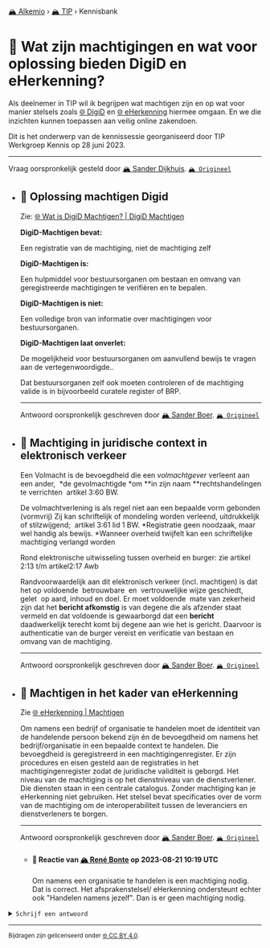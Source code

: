 [🏔️ Alkemio](https://welcome.alkem.io/) › [🏔️ TIP](https://alkem.io/tip/dashboard) › Kennisbank
# 📄 Wat zijn machtigingen en wat voor oplossing bieden DigiD en eHerkenning?
Als deelnemer in TIP wil ik begrijpen wat machtigen zijn en op wat voor manier stelsels zoals [🌐 DigiD](https://machtigen.digid.nl/) en [🌐 eHerkenning](https://www.eherkenning.nl/nl/eherkenning-gebruiken/machtigen) hiermee omgaan. En we die inzichten kunnen toepassen aan veilig online zakendoen.

Dit is het onderwerp van de kennissessie georganiseerd door TIP Werkgroep Kennis op 28 juni 2023.

***
Vraag oorspronkelijk gesteld door [🏔️ Sander Dijkhuis](https://alkem.io/user/sander-dijkhuis-3912). [`🏔️ Origineel`](https://alkem.io/tip/collaboration/watzijnmachtiginge-4853)

- ## <a id="oplossingmachtigen-193"></a> 📌 Oplossing machtigen Digid
  Zie: [🌐 Wat is DigiD Machtigen? | DigiD Machtigen](https://machtigen.digid.nl/machtigen)
  
  **DigiD-Machtigen bevat:**
  
  Een registratie van de machtiging, niet de machtiging zelf
  
  **DigiD-Machtigen is:**
  
  Een hulpmiddel voor bestuursorganen om bestaan en omvang van geregistreerde machtigingen te verifiëren en te bepalen.
  
  **DigiD-Machtigen is niet:**
  
  Een volledige bron van informatie over machtigingen voor bestuursorganen.
  
  **DigiD-Machtigen laat onverlet:**
  
  De mogelijkheid voor bestuursorganen om aanvullend bewijs te vragen aan de vertegenwoordigde..
  
  Dat bestuursorganen zelf ook moeten controleren of de machtiging valide is in bijvoorbeeld curatele register of BRP.

  ***
  Antwoord oorspronkelijk geschreven door [🏔️ Sander Boer](https://alkem.io/user/sander-boer-499).  [`🏔️ Origineel`](https://alkem.io/tip/collaboration/watzijnmachtiginge-4853/posts/oplossingmachtigen-193)

- ## <a id="machtiginginjuridi-9948"></a> 📌 Machtiging in juridische context in elektronisch verkeer
  Een Volmacht is de bevoegdheid die een *volmachtgever* verleent aan een ander,  \*de gevolmachtigde \*om \*\*in zijn naam \*\*rechtshandelingen te verrichten  artikel 3:60 BW.
  
  De volmachtverlening is als regel niet aan een bepaalde vorm gebonden (vormvrij) Zij kan schriftelijk of mondeling worden verleend, uitdrukkelijk of stilzwijgend;  artikel 3:61 lid 1 BW. \*Registratie geen noodzaak, maar wel handig als bewijs. \*Wanneer overheid twijfelt kan een schriftelijke machtiging verlangd worden
  
  Rond elektronische uitwisseling tussen overheid en burger: zie artikel 2:13 t/m artikel2:17 Awb
  
  Randvoorwaardelijk aan dit elektronisch verkeer (incl. machtigen) is dat het op voldoende  betrouwbare  en  vertrouwelijke wijze geschiedt, gelet  op aard, inhoud en doel. Er moet voldoende  mate van zekerheid zijn dat het **bericht afkomstig** is van degene die als afzender staat vermeld en dat voldoende is gewaarborgd dat een **bericht** daadwerkelijk terecht komt bij degene aan wie het is gericht. Daarvoor is authenticatie van de burger vereist en verificatie van bestaan en omvang van de machtiging.

  ***
  Antwoord oorspronkelijk geschreven door [🏔️ Sander Boer](https://alkem.io/user/sander-boer-499).  [`🏔️ Origineel`](https://alkem.io/tip/collaboration/watzijnmachtiginge-4853/posts/machtiginginjuridi-9948)

- ## <a id="machtigeninhetkad-1952"></a> 📌 Machtigen in het kader van eHerkenning
  Zie [🌐 eHerkenning | Machtigen](https://www.eherkenning.nl/nl/eherkenning-gebruiken/machtigen#:~:text=Elke%20persoon%20die%20eHerkenning%20gebruikt,bedrijf%20of%20organisatie%20mag%20inloggen.)
  
  Om namens een bedrijf of organisatie te handelen moet de identiteit van de handelende persoon bekend zijn én de bevoegdheid om namens het bedrijf/organisatie in een bepaalde context te handelen. Die bevoegdheid is geregistreerd in een machtigingenregister. Er zijn procedures en eisen gesteld aan de registraties in het machtigingenregister zodat de juridische validiteit is geborgd. Het niveau van de machtiging is op het dienstniveau van de dienstverlener. Die diensten staan in een centrale catalogus. Zonder machtiging kan je eHerkenning niet gebruiken. Het stelsel bevat specificaties over de vorm van de machtiging om de interoperabiliteit tussen de leveranciers en dienstverleners te borgen.

  ***
  Antwoord oorspronkelijk geschreven door [🏔️ Sander Boer](https://alkem.io/user/sander-boer-499).  [`🏔️ Origineel`](https://alkem.io/tip/collaboration/watzijnmachtiginge-4853/posts/machtigeninhetkad-1952)

    - #### 💬 Reactie van [🏔️ René Bonte](https://alkem.io/user/rene-bonte-9498) op 2023-08-21 10:19 UTC
          
      Om namens een organisatie te handelen is een machtiging nodig. Dat is correct.
      Het afsprakenstelsel/ eHerkenning ondersteunt echter ook "Handelen namens jezelf". 
      Dan is er geen machtiging nodig.
<details><summary><code>Schrijf een antwoord</code></summary>

1. [Log in op Alkemio](https://identity.alkem.io/login).
2. Als je nog niet lid bent van de TIP-space, [vraag en wacht op toegang](https://alkem.io/tip/dashboard).
3. Ga naar de [vraag in Alkemio](https://alkem.io/tip/collaboration/watzijnmachtiginge-4853).
4. Klik op (+).
5. Neem kennis van de placeholder-tekst en verwijder deze.
6. Verstuur je antwoord.

Je antwoord verschijnt direct op Alkemio. Na synchronisatie verschijnt het ook hier.

</details>

* * *
<small>Bijdragen zijn gelicenseerd onder [🌐 CC BY 4.0](https://creativecommons.org/licenses/by/4.0/deed.nl).</small>
